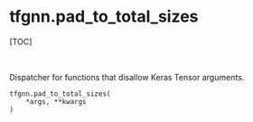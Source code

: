 <!-- lint-g3mark -->

# tfgnn.pad_to_total_sizes

[TOC]

<!-- Insert buttons and diff -->

<table class="tfo-notebook-buttons tfo-api nocontent" align="left">

</table>

Dispatcher for functions that disallow Keras Tensor arguments.

<pre class="devsite-click-to-copy prettyprint lang-py tfo-signature-link">
<code>tfgnn.pad_to_total_sizes(
    *args, **kwargs
)
</code></pre>

<!-- Placeholder for "Used in" -->
